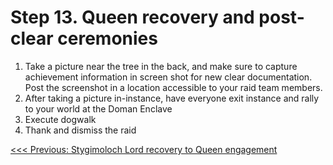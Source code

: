# Step 13. Queen recovery and post-clear ceremonies

1. Take a picture near the tree in the back, and make sure to capture achievement information in screen shot for new clear documentation.  Post the screenshot in a location accessible to your raid team members.
2. After taking a picture in-instance, have everyone exit instance and rally to your world at the Doman Enclave
3. Execute dogwalk
4. Thank and dismiss the raid

[<<< Previous: Stygimoloch Lord recovery to Queen engagement](12-styg-to-queen.md)